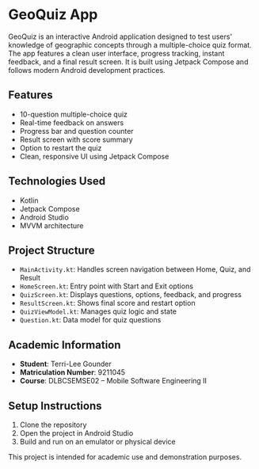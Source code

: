 # GeoQuiz App

GeoQuiz is an interactive Android application designed to test users' knowledge of geographic concepts through a multiple-choice quiz format. The app features a clean user interface, progress tracking, instant feedback, and a final result screen. It is built using Jetpack Compose and follows modern Android development practices.

## Features

- 10-question multiple-choice quiz
- Real-time feedback on answers
- Progress bar and question counter
- Result screen with score summary
- Option to restart the quiz
- Clean, responsive UI using Jetpack Compose

## Technologies Used

- Kotlin
- Jetpack Compose
- Android Studio
- MVVM architecture

## Project Structure

- `MainActivity.kt`: Handles screen navigation between Home, Quiz, and Result
- `HomeScreen.kt`: Entry point with Start and Exit options
- `QuizScreen.kt`: Displays questions, options, feedback, and progress
- `ResultScreen.kt`: Shows final score and restart option
- `QuizViewModel.kt`: Manages quiz logic and state
- `Question.kt`: Data model for quiz questions

## Academic Information

- **Student**: Terri-Lee Gounder  
- **Matriculation Number**: 9211045  
- **Course**: DLBCSEMSE02 – Mobile Software Engineering II

## Setup Instructions

1. Clone the repository
2. Open the project in Android Studio
3. Build and run on an emulator or physical device

This project is intended for academic use and demonstration purposes.
